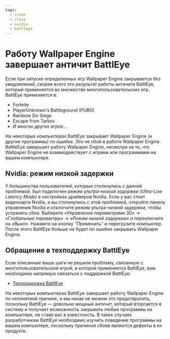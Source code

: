 ```yaml
---
tags:
  - crash
  - close
  - nvidia
  - battleye
---
```


# Работу Wallpaper Engine завершает античит BattlEye
Если при запуске определенных игр Wallpaper Engine закрывается без уведомлений, скорее всего это результат работы античита BattlEye, который применяется во множестве многопользовательских игр. BattlEye применяется в:

* Fortnite
* PlayerUnknown's Battleground (PUBG)
* Rainbow Six Siege
* Escape from Tarkov
* *И многих других играх...*

На некоторых компьютерах BattlEye закрывает Wallpaper Engine (и другие программы) по ошибке. Это не сбой в работе Wallpaper Engine. BattleEye завершает работу Wallpaper Engine, несмотря на то, что Wallpaper Engine не взаимодействует с играми или программами на вашем компьютере.

## Nvidia: режим низкой задержки
У большинства пользователей, которые столкнулись с данной проблемой, был подключен режим *ультра-низкой задержки (Ultra-Low Latency Mode)* в настройках драйверов Nvidia. Если у вас стоит видеокарта Nvidia, и вы столкнулись с этой проблемой, откройте панель управления Nvidia и отключите режим ультра-низкой задержки, чтобы устранить сбои. Выберите *«Управление параметрами 3D»* -> *«Глобальные параметры»* -> *«Режим низкой задержки»* и переключите на *«Выкл»*. Нажмите на кнопку *"Применить"* и перегрузите компьютер. После этого BattlEye больше не будет по ошибке закрывать Wallpaper Engine.

## Обращение в техподдержку BattlEye
Если описанные выше шаги не решили проблему, связанную с многопользовательской игрой, в которой применяется BattlEye, вам необходимо напрямую связаться с поддержкой BattlEye:

* [Техподдержка BattlEye](https://www.battleye.com/contact/)

На некоторых компьютерах BattlEye завершает работу Wallpaper Engine по непонятной причине, и мы никак не можем это предотвратить, поскольку BattlEye — довольно мощный античит, который вторгается в систему и получает возможность закрывать любые программы на компьютере, не ставя вас в известность. В таких случаях разработчикам BattlEye необходимо изучить поведение программы на вашем компьютере, поскольку причиной сбоев являются дефекты в их продукте.